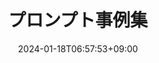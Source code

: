 ---
weight: 60
title: "プロンプト事例集"
description: "生成AIを使いこなす"
icon: "Nature_People"
date: "2024-01-18T06:57:53+09:00"
lastmod: "2024-01-18T06:57:53+09:00"
draft: false
toc: true
---